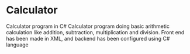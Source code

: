 # Calculator
Calculator program in C#
Calculator program doing basic arithmetic calculation like addition, subtraction, multiplication and division. 
Front end has been made in XML, and backend has been configured 
using C# language

